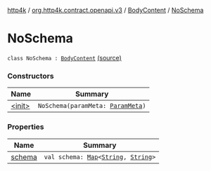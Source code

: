 [http4k](../../../index.md) / [org.http4k.contract.openapi.v3](../../index.md) / [BodyContent](../index.md) / [NoSchema](./index.md)

# NoSchema

`class NoSchema : `[`BodyContent`](../index.md) [(source)](https://github.com/http4k/http4k/blob/master/http4k-contract/src/main/kotlin/org/http4k/contract/openapi/v3/model.kt#L45)

### Constructors

| Name | Summary |
|---|---|
| [&lt;init&gt;](-init-.md) | `NoSchema(paramMeta: `[`ParamMeta`](../../../org.http4k.lens/-param-meta/index.md)`)` |

### Properties

| Name | Summary |
|---|---|
| [schema](schema.md) | `val schema: `[`Map`](https://kotlinlang.org/api/latest/jvm/stdlib/kotlin.collections/-map/index.html)`<`[`String`](https://kotlinlang.org/api/latest/jvm/stdlib/kotlin/-string/index.html)`, `[`String`](https://kotlinlang.org/api/latest/jvm/stdlib/kotlin/-string/index.html)`>` |
